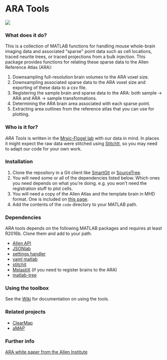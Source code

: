 # ARA Tools

<img src="https://github.com/BaselLaserMouse/ara_tools/wiki/images/RegSchematicAssembled.png" />


### What does it do?
This is a collection of MATLAB functions for handling mouse whole-brain imaging data and associated "sparse" point data such as cell locations, traced neurite trees, or traced projections from a bulk injection. 
This package provides functions for relating these sparse data to the Allen Reference Atlas (ARA):

1. Downsampling full-resolution brain volumes to the ARA voxel size. 
2. Downsampling associated sparse data to the ARA voxel size and exporting of these data to a csv file.
3. Registering the sample brain and sparse data to the ARA: both sample -> ARA and ARA -> sample transformations.
4. Determining the ARA brain area associated with each sparse point.
5. Extracting area outlines from the reference atlas that you can use for plotting. 

### Who is it for?
*ARA Tools* is written in the [Mrsic-Flogel lab](http://mouse.vision) with our data in mind.
In places it might expect the raw data were stitched using [StitchIt](https://github.com/BaselLaserMouse/StitchIt), so you may need to adapt our code for your own work.

### Installation

1. Clone the repository in a Git client like [SmartGit](http://www.syntevo.com/smartgit/) or [SourceTree](https://www.sourcetreeapp.com).
2. You will need some or all of the dependencies listed below. Which ones you need depends on what you're doing. 
e.g. you won't need the registration stuff to plot cells. 
3. You will need a copy of the Allen Atlas and the template brain in MHD format. One is included on [this page](http://mouse.vision/han2017). 
5. Add the contents of the `code` directory to your MATLAB path. 

### Dependencies
ARA tools depends on the following MATLAB packages and requires at least R2016b. 
Clone them and add to your path.

- [Allen API](https://github.com/BaselLaserMouse/AllenBrainAPI)
- [JSONlab](http://www.mathworks.com/matlabcentral/fileexchange/33381-jsonlab--a-toolbox-to-encode-decode-json-files-in-matlab-octave)
- [settings handler](https://github.com/raacampbell/settings_handler)
- [yaml matlab](https://github.com/raacampbell/yamlmatlab)
- [stitchit](https://github.com/BaselLaserMouse/StitchIt)
- [MelastiX](https://github.com/raacampbell/matlab_elastix) (if you need to register brains to the ARA)
- [matlab-tree](https://github.com/raacampbell/matlab-tree)


### Using the toolbox
See the [Wiki](https://github.com/BaselLaserMouse/ara_tools/wiki) for documentation on using the tools. 


### Related projects

* [ClearMap](https://github.com/ChristophKirst/ClearMap)
* [aMAP](https://github.com/SainsburyWellcomeCentre/aMAP/wiki)


### Further info
[ARA white paper from the Allen Institute](http://help.brain-map.org/download/attachments/2818171/MouseCCF.pdf)

